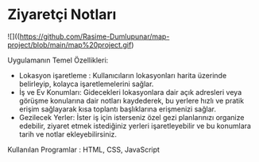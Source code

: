 
# Ziyaretçi Notları

![]((https://github.com/Rasime-Dumlupunar/map-project/blob/main/map%20project.gif)


Uygulamanın Temel Özellikleri:

* Lokasyon işaretleme : Kullanıcıların lokasyonları harita üzerinde belirleyip, kolayca işaretlemelerini sağlar.
* İş ve Ev Konumları: Gidecekleri lokasyonlara dair açık adresleri veya görüşme konularına dair notları kaydederek, bu yerlere hızlı ve pratik erişim sağlayarak kısa toplantı başlıklarına erişmenizi sağlar.
* Gezilecek Yerler: İster iş için isterseniz özel gezi planlarınızı organize edebilir, ziyaret etmek istediğiniz yerleri işaretleyebilir ve bu konumlara tarih ve notlar ekleyebilirsiniz.

Kullanılan Programlar : HTML, CSS, JavaScript
